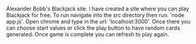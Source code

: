 Alexander Bobb's Blackjack site. I have created a site where you can play Blackjack for free.
To run navigate into the src directory then run: 'node app.js'.
Open chrome and type in the url: 'localhost:3000'. 
Once there you can choose start values or click the play button to have random cards generated.
Once game is complete you can refresh to play again.